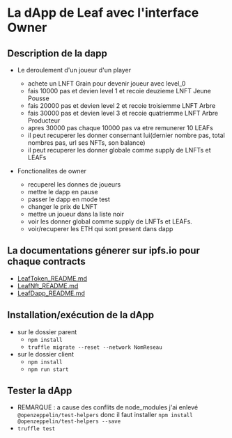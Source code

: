 # La dApp de Leaf avec l'interface Owner

## Description de la dapp
- Le deroulement d'un joueur d'un player
  - achete un LNFT Grain pour devenir joueur avec level_0
  - fais 10000 pas et devien level 1 et recoie deuzieme LNFT Jeune Pousse
  - fais 20000 pas et devien level 2 et recoie troisiemme LNFT Arbre
  - fais 30000 pas et devien level 3 et recoie quatriemme LNFT Arbre Producteur
  - apres 30000 pas chaque 10000 pas va etre remunerer 10 LEAFs
  - il peut recuperer les donner consernant lui(dernier nombre pas, total nombres pas, url ses NFTs, son balance) 
  - il peut recuperer les donner globale comme supply de LNFTs et LEAFs 
 
- Fonctionalites de owner
  - recuperel les donnes de joueurs
  - mettre le dapp en pause
  - passer le dapp en mode test
  - changer le prix de LNFT
  - mettre un joueur dans la liste noir
  - voir les donner global comme supply de LNFTs et LEAFs.
  - voir/recuperer les ETH qui sont present dans dapp

## La documentations génerer sur ipfs.io pour chaque contracts
- [LeafToken_README.md](https://ipfs.io/ipfs/QmQrJhTsEgLgkqSL3nhSLFqceXJczfZzSfTy3NMsWhQdEn)
- [LeafNft_README.md](https://ipfs.io/ipfs/QmdoCigjx7EiGb1wid6BHmaZk9iqwWq3qoR6PxwVEatH3W)
- [LeafDapp_README.md](https://ipfs.io/ipfs/QmfYCzzauCN6iYpsvHAJ74WisGv6HWVZcTqz2WRyqUFYkK)

## Installation/exécution de la dApp
- sur le dossier parent
  - `npm install`
  - `truffle migrate --reset --network NomReseau`
- sur le dossier client
  - `npm install`
  - `npm run start`
  
## Tester la dApp
- REMARQUE : a cause des conflits de node_modules j'ai enlevé `@openzeppelin/test-helpers` donc il faut installer
  `npm install @openzeppelin/test-helpers --save`
- `truffle test`
